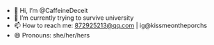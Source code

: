 - 👋 Hi, I’m @CaffeineDeceit
- 🌱 I’m currently trying to survive university
- 📫 How to reach me: 872925213@qq.com | ig@kissmeontheporchs
- 😄 Pronouns: she/her/hers
